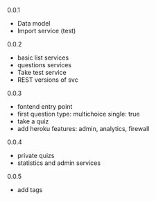 0.0.1

* Data model
* Import service (test)

0.0.2

* basic list services
* questions services
* Take test service
* REST versions of svc

0.0.3

* fontend entry point
* first question type: multichoice single: true
* take a quiz
* add heroku features: admin, analytics, firewall

0.0.4

* private quizs
* statistics and admin services

0.0.5

* add tags